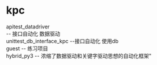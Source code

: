 # kpc
apitest_datadriver  
-- 接口自动化 数据驱动  
unittest_db_interface_kpc  --接口自动化 使用db  
guest  -- 练习项目  
hybrid_py3  -- 浓缩了数据驱动和关键字驱动思想的自动化框架" 
